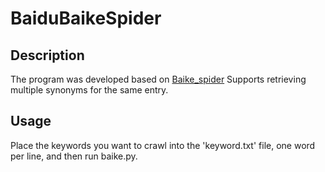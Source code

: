 # BaiduBaikeSpider

## Description
The program was developed based on [Baike_spider](https://github.com/JinJackson/Baike_spider)
Supports retrieving multiple synonyms for the same entry.

## Usage
Place the keywords you want to crawl into the 'keyword.txt' file, one word per line, and then run baike.py.
